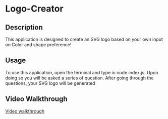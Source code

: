 # Logo-Creator

## Description

This application is designed to create an SVG logo based on your own input on Color and shape preference!

## Usage

To use this application, open the terminal and type in node index.js. Upon doing so you will be asked a series of question. After going through the questions, your SVG logo will be generated 

## Video Walkthrough

[Video walkthrough](https://drive.google.com/file/d/1yWQC0h3SrkngKT7aUQN-P64FyNBAJikE/view)